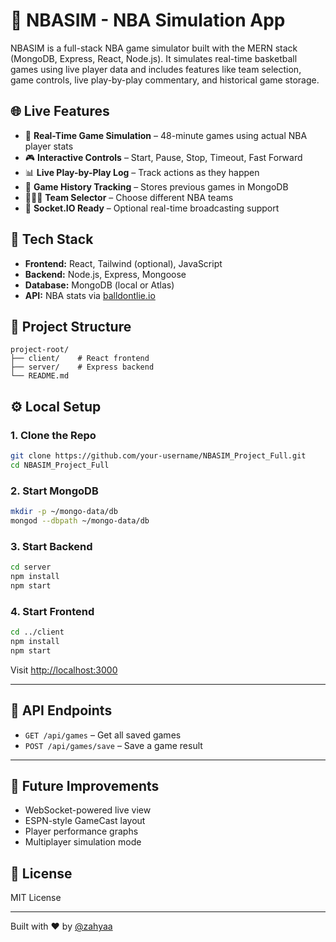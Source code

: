 # 🏀 NBASIM - NBA Simulation App

NBASIM is a full-stack NBA game simulator built with the MERN stack (MongoDB, Express, React, Node.js). It simulates real-time basketball games using live player data and includes features like team selection, game controls, live play-by-play commentary, and historical game storage.

## 🌐 Live Features

- 🧠 **Real-Time Game Simulation** – 48-minute games using actual NBA player stats
- 🎮 **Interactive Controls** – Start, Pause, Stop, Timeout, Fast Forward
- 📊 **Live Play-by-Play Log** – Track actions as they happen
- 🧾 **Game History Tracking** – Stores previous games in MongoDB
- 🧑‍🤝‍🧑 **Team Selector** – Choose different NBA teams
- 📡 **Socket.IO Ready** – Optional real-time broadcasting support

## 🚀 Tech Stack

- **Frontend:** React, Tailwind (optional), JavaScript
- **Backend:** Node.js, Express, Mongoose
- **Database:** MongoDB (local or Atlas)
- **API:** NBA stats via [balldontlie.io](https://www.balldontlie.io/)

## 📁 Project Structure

```
project-root/
├── client/    # React frontend
├── server/    # Express backend
└── README.md
```

## ⚙️ Local Setup

### 1. Clone the Repo

```bash
git clone https://github.com/your-username/NBASIM_Project_Full.git
cd NBASIM_Project_Full
```

### 2. Start MongoDB

```bash
mkdir -p ~/mongo-data/db
mongod --dbpath ~/mongo-data/db
```

### 3. Start Backend

```bash
cd server
npm install
npm start
```

### 4. Start Frontend

```bash
cd ../client
npm install
npm start
```

Visit [http://localhost:3000](http://localhost:3000)

---

## 🧪 API Endpoints

- `GET /api/games` – Get all saved games
- `POST /api/games/save` – Save a game result

---

## 🧠 Future Improvements

- WebSocket-powered live view
- ESPN-style GameCast layout
- Player performance graphs
- Multiplayer simulation mode

## 📄 License

MIT License

---

Built with ❤️ by [@zahyaa](https://github.com/zahyaa)
